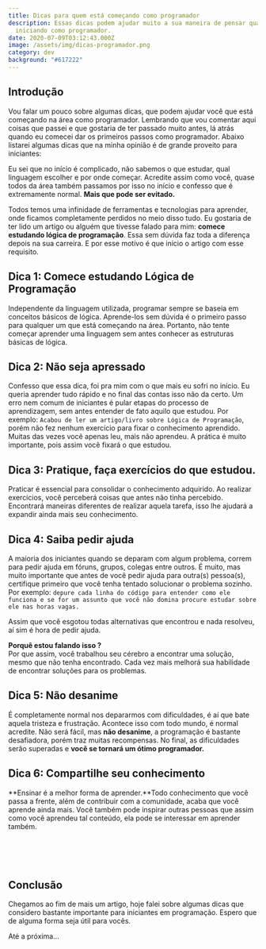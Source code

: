 ```yaml
---
title: Dicas para quem está começando como programador
description: Essas dicas podem ajudar muito a sua maneira de pensar quando está
  iniciando como programador.
date: 2020-07-09T03:12:43.000Z
image: /assets/img/dicas-programador.png
category: dev
background: "#617222"
---
```

## Introdução

Vou falar um pouco sobre algumas dicas, que podem ajudar você que está começando na área como programador. Lembrando que vou comentar aqui coisas que passei e que gostaria de ter passado muito antes, lá atrás quando eu comecei dar os primeiros passos como programador. Abaixo listarei algumas dicas que na minha opinião é de grande proveito para iniciantes:

Eu sei que no início é complicado, não sabemos o que estudar, qual linguagem escolher e por onde começar. Acredite assim como você, quase todos da área também passamos por isso no início e confesso que é extremamente normal. **Mais que pode ser evitado.**

Todos temos uma infinidade de ferramentas e tecnologias para aprender, onde ficamos completamente perdidos no meio disso tudo. Eu gostaria de ter lido um artigo ou alguém que tivesse falado para mim: **comece estudando lógica de programação**. Essa sem dúvida faz toda a diferença depois na sua carreira. E por esse motivo é que inicio o artigo com esse requisito.

## Dica 1: Comece estudando Lógica de Programação 

Independente da linguagem utilizada, programar sempre se baseia em conceitos básicos de lógica. Aprende-los sem dúvida é o primeiro passo para qualquer um que está começando na área. Portanto, não tente começar aprender uma linguagem sem antes conhecer as estruturas básicas de lógica.

## Dica 2: Não seja apressado

Confesso que essa dica, foi pra mim com o que mais eu sofri no início. Eu queria aprender tudo rápido e no final das contas isso não da certo. Um erro nem comum de iniciantes é pular etapas do processo de aprendizagem, sem antes entender de fato aquilo que estudou. Por exemplo: `Acabou de ler um artigo/livro sobre Lógica de Programação`, porém não fez nenhum exercício para fixar o conhecimento aprendido. Muitas das vezes você apenas leu, mais não aprendeu. A prática é muito importante, pois assim você fixará o que estudou.

## Dica 3: Pratique, faça exercícios do que estudou.

Praticar é essencial para consolidar o conhecimento adquirido. Ao realizar exercícios, você perceberá coisas que antes não tinha percebido. Encontrará maneiras diferentes de realizar aquela tarefa, isso lhe ajudará a expandir ainda mais seu conhecimento.

## Dica 4: Saiba pedir ajuda

A maioria dos iniciantes quando se deparam com algum problema, correm para pedir ajuda em fóruns, grupos, colegas entre outros. É muito, mas muito importante que antes de você pedir ajuda para outra(s) pessoa(s), certifique primeiro que você tenha tentado solucionar o problema sozinho. Por exemplo: `depure cada linha do código para entender como ele funciona e se for um assunto que você não domina procure estudar sobre ele nas horas vagas.`

Assim que você esgotou todas alternativas que encontrou e nada resolveu, aí sim é hora de pedir ajuda.<br/>

**Porquê estou falando isso ?**<br/>
Por que assim, você trabalhou seu cérebro a encontrar uma solução, mesmo que não tenha encontrado. Cada vez mais melhorá sua habilidade de encontrar soluções para os problemas.

## Dica 5: Não desanime

É completamente normal nos depararmos com dificuldades, é aí que bate aquela tristeza e frustração. Acontece isso com todo mundo, é normal acredite. Não será fácil, mas **não desanime**, a programação é bastante desafiadora, porém traz muitas recompensas.
No final, as dificuldades serão superadas e **você se tornará um ótimo programador.**

## Dica 6: Compartilhe seu conhecimento

**Ensinar é a melhor forma de aprender.**Todo conhecimento que você passa a frente, além de contribuir com a comunidade, acaba que você aprende ainda mais. Você também pode inspirar outras pessoas que assim como você aprendeu tal conteúdo, ela pode se interessar em aprender também.<br/><br/><br/><br/><br/>

## Conclusão

Chegamos ao fim de mais um artigo, hoje falei sobre algumas dicas que considero bastante importante para iniciantes em programação.
Espero que de alguma forma seja útil para vocês.

Até a próxima...















